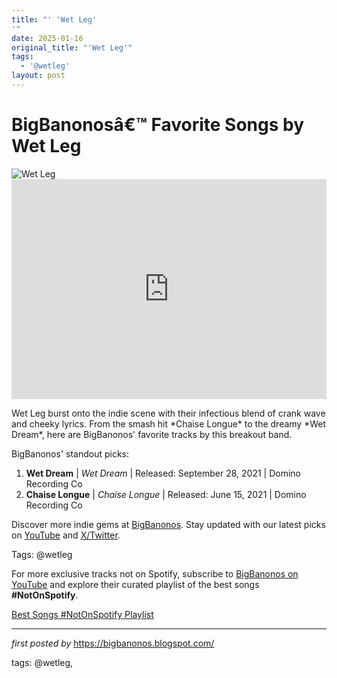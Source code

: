 ```yaml
---
title: "' 'Wet Leg'
'"
date: 2025-01-16
original_title: "'Wet Leg'"
tags:
  - '@wetleg'
layout: post
---
```

<!-- Title of the Post -->
<h1 >BigBanonosâ€™ Favorite Songs by Wet Leg</h1> <!-- Featured Image -->
<div > <img src="https://guitar.com/wp-content/uploads/2022/10/wet-leg@2000x1500.jpg" alt="Wet Leg">
</div> <!-- Spotify Embed -->
<div > <iframe src="https://open.spotify.com/embed/playlist/1TsVZviKe5acwRZdMBWrle?utm_source=generator" width="100%" height="352" frameBorder="0" allowfullscreen="" allow="autoplay; clipboard-write; encrypted-media; fullscreen; picture-in-picture" loading="lazy"></iframe>
</div> <!-- Introductory Text -->
<p >Wet Leg burst onto the indie scene with their infectious blend of crank wave and cheeky lyrics. From the smash hit *Chaise Longue* to the dreamy *Wet Dream*, here are BigBanonos' favorite tracks by this breakout band.</p> <!-- Song Highlights -->
<div > <p>BigBanonos' standout picks:</p> <ol> <li><strong>Wet Dream</strong> | <em>Wet Dream</em> | Released: September 28, 2021 | Domino Recording Co</li> <li><strong>Chaise Longue</strong> | <em>Chaise Longue</em> | Released: June 15, 2021 | Domino Recording Co</li> </ol>
</div> <!-- Footer Links -->
<div > <p>Discover more indie gems at <a href="https://bigbanonos.blogspot.com/" target="_blank">BigBanonos</a>. Stay updated with our latest picks on <a href="https://www.youtube.com/@BigBanonos" target="_blank">YouTube</a> and <a href="https://x.com/bigbanonos" target="_blank">X/Twitter</a>.</p>
</div> <!-- Tags -->
<p >Tags: @wetleg</p>


<!--Subscribe and Playlist Links-->
<div>
    <p>For more exclusive tracks not on Spotify, subscribe to <a href="https://www.youtube.com/@BigBanonos" target="_blank">BigBanonos on YouTube</a> and explore their curated playlist of the best songs <strong>#NotOnSpotify</strong>.</p>
    <p><a href="https://www.youtube.com/playlist?list=PLtuNtuTatqI0kFahUCbtbfenC_ET5O_tr" target="_blank">Best Songs #NotOnSpotify Playlist<br /></a></p></div>

<hr />

<p><em>first posted by</em> <a href="https://bigbanonos.blogspot.com/" rel="noopener" target="_new">https://bigbanonos.blogspot.com/</a></p>

<p>tags: @wetleg,</p>
